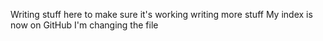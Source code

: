 Writing stuff here to make sure it's working
writing more stuff
My index is now on GitHub
I'm changing the file
